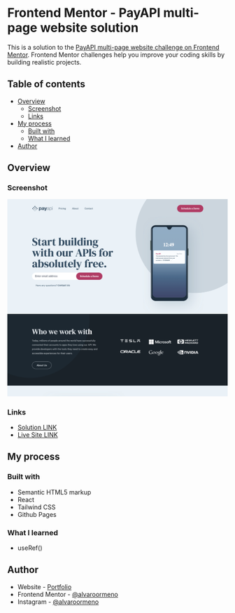 # Frontend Mentor - PayAPI multi-page website solution

This is a solution to the [PayAPI multi-page website challenge on Frontend Mentor](https://www.frontendmentor.io/challenges/payapi-multipage-website-FDLR1Y11e). Frontend Mentor challenges help you improve your coding skills by building realistic projects.

## Table of contents

- [Overview](#overview)
  - [Screenshot](#screenshot)
  - [Links](#links)
- [My process](#my-process)
  - [Built with](#built-with)
  - [What I learned](#what-i-learned)
- [Author](#author)

## Overview

### Screenshot

![](./src/assets/screenshot.png)

### Links

- [Solution LINK](https://www.frontendmentor.io/challenges/payapi-multipage-website-FDLR1Y11e/hub/pay-api-multi-page-website-reacy-sx78-H0-7m)
- [Live Site LINK](https://alvaro-frontend-mentor-projects.github.io/payapi-multi-page-website/?#/)

## My process

### Built with

- Semantic HTML5 markup
- React
- Tailwind CSS
- Github Pages

### What I learned

- useRef()

## Author

- Website - [Portfolio](https://alvaroormeno.github.io/alvaro-portfolio-v1/)
- Frontend Mentor - [@alvaroormeno](https://www.frontendmentor.io/profile/alvaroormeno)
- Instagram - [@alvaroormeno](https://www.instagram.com/alvaroormeno/)
